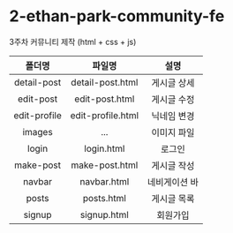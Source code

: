 # 2-ethan-park-community-fe

3주차 커뮤니티 제작 (html + css + js)


|폴더명|파일명|설명|
|:---:|:---:|:---:|
|detail-post|detail-post.html|게시글 상세|
|edit-post|edit-post.html|게시글 수정|
|edit-profile|edit-profile.html|닉네임 변경|
|images|...|이미지 파일|
|login|login.html|로그인|
|make-post|make-post.html|게시글 작성|
|navbar|navbar.html|네비게이션 바|
|posts|posts.html|게시글 목록|
|signup|signup.html|회원가입|
